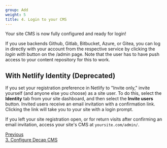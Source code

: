```yaml
---
group: Add
weight: 5
title: 4. Login to your CMS
---
```


Your site CMS is now fully configured and ready for login!

If you use backends Github, Gitlab, Bitbucket, Azure, or Gitea, you can log in directly with your account from the respective service by clicking the *login with* button on the /admin page. Note that the user has to have push access to your content repository for this to work.

## With Netlify Identity (Deprecated)

If you set your registration preference in Netlify to "Invite only," invite yourself (and anyone else you choose) as a site user. To do this, select the **Identity** tab from your site dashboard, and then select the **Invite users** button. Invited users receive an email invitation with a confirmation link. Clicking the link will take you to your site with a login prompt.

If you left your site registration open, or for return visits after confirming an email invitation, access your site's CMS at `yoursite.com/admin/`.

<nav class="pagination-nav">
   <a href="/docs/configure-decap-cms/" class="button">
    <div class="pagination-nav__sublabel">Previous</div>
    <div class="pagination-nav__label">3. Configure Decap CMS</div>
  </a>
</nav>
